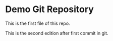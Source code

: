 # Demo Git Repository

This is the first file of this repo.

This is the second edition after first commit in git.


